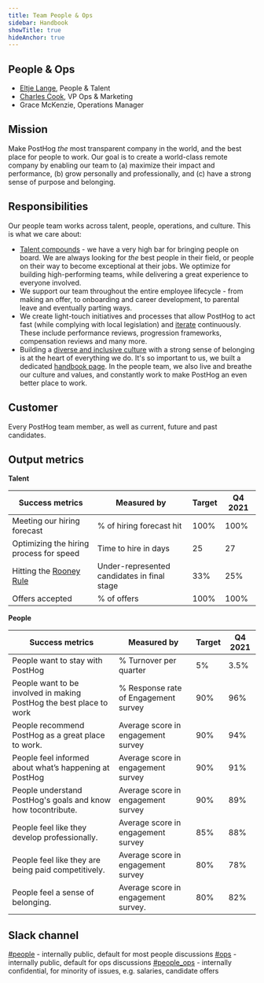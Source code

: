 ```yaml
---
title: Team People & Ops
sidebar: Handbook
showTitle: true
hideAnchor: true
---
```


## People & Ops

- [Eltje Lange](/handbook/company/team#eltje-lange-people-and-talent), People & Talent 
- [Charles Cook](/handbook/people/team#charles-cook-business-operations), VP Ops & Marketing
- Grace McKenzie, Operations Manager

## Mission

Make PostHog _the_ most transparent company in the world, and the best place for people to work. Our goal is to create a world-class remote company by enabling our team to (a) maximize their impact and performance, (b) grow personally and professionally, and (c) have a strong sense of purpose and belonging.

## Responsibilities

Our people team works across talent, people, operations, and culture. This is what we care about:

- [Talent compounds](https://posthog.com/handbook/company/values#talent-compounds) - we have a very high bar for bringing people on board. We are always looking for _the_ best people in their field, or people on their way to become exceptional at their jobs. We optimize for building high-performing teams, while delivering a great experience to everyone involved.
- We support our team throughout the entire employee lifecycle - from making an offer, to onboarding and career development, to parental leave and eventually parting ways. 
- We create light-touch initiatives and processes that allow PostHog to act fast (while complying with local legislation) and [iterate](/handbook/company/culture#iteration) continuously. These include performance reviews, progression frameworks, compensation reviews and many more.
- Building a [diverse and inclusive culture](/handbook/company/diversity) with a strong sense of belonging is at the heart of everything we do. It's so important to us, we built a dedicated [handbook page](https://posthog.com/handbook/company/diversity). In the people team, we also live and breathe our culture and values, and constantly work to make PostHog an even better place to work.

## Customer

Every PostHog team member, as well as current, future and past candidates. 

## Output metrics

**Talent**

| Success metrics                                                      | Measured by                                | Target | Q4 2021 |
|----------------------------------------------------------------------|--------------------------------------------|--------|---------|
| Meeting our hiring forecast                                          | % of hiring forecast hit                   | 100%   | 100%    |
| Optimizing the hiring process for speed                              | Time to hire in days                       | 25     | 27      |
| Hitting the [Rooney Rule](https://posthog.com/handbook/company/diversity)                                              | Under-represented candidates in final stage| 33%    | 25%     |
| Offers accepted                                                      | % of offers                                | 100%   | 100%    |

**People**

| Success metrics                                                      | Measured by                                | Target | Q4 2021 |
|----------------------------------------------------------------------|--------------------------------------------|--------|---------|
| People want to stay with PostHog                                     | % Turnover per quarter                     | 5%     | 3.5%    |
| People want to be involved in making PostHog the best place to work  | % Response rate of Engagement survey       | 90%    | 96%     |
| People recommend PostHog as a great place to work.                   | Average score in engagement survey         | 90%    | 94%     |
| People feel informed about what’s happening at PostHog               | Average score in engagement survey         | 90%    | 91%     |
| People understand PostHog's goals and know how tocontribute.         | Average score in engagement survey         | 90%    | 89%     |
| People feel like they develop professionally.                        | Average score in engagement survey         | 85%    | 88%     |
| People feel like they are being paid competitively.                  | Average score in engagement survey         | 80%    | 78%     |
| People feel a sense of belonging.                                    | Average score in engagement survey.        | 80%    | 82%     |



## Slack channel

[#people](https://posthog.slack.com/messages/people) - internally public, default for most people discussions
[#ops](https://posthog.slack.com/messages/ops) - internally public, default for ops discussions
[#people_ops](https://posthog.slack.com/messages/people_ops) - internally confidential, for minority of issues, e.g. salaries, candidate offers
